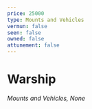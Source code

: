 ```yaml
---
price: 25000
type: Mounts and Vehicles
vermun: false
seen: false
owned: false
attunement: false
---
```

# Warship

*Mounts and Vehicles, None*